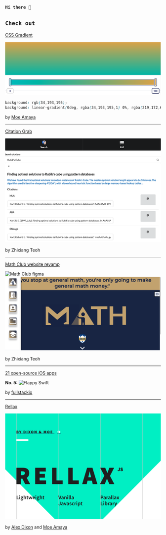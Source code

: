 ### <code>Hi there 👋</code>

<!-- **zhixiangteoh/zhixiangteoh** is a ✨ _special_ ✨ repository because its `README.md` (this file) appears on your GitHub profile. -->

## <code>Check out</code>
<a href="https://cssgradient.io/">CSS Gradient</a>

![CSS Gradient logo](https://github.com/zhixiangteoh/zhixiangteoh/blob/master/css-gradient.png)

```css
background: rgb(34,193,195);
background: linear-gradient(0deg, rgba(34,193,195,1) 0%, rgba(219,172,69,1) 100%);
```

by <a href="https://github.com/moeamaya">Moe Amaya</a>

<hr>

<a href="https://teohzhixiang.com/citation-grab/">Citation Grab</a>

![Citation Grab logo](https://github.com/zhixiangteoh/zhixiangteoh/blob/master/citation-grab-page.png)

by Zhixiang Teoh

<hr>

<a href="https://teohzhixiang.com/pitt-math-club/">Math Club website revamp</a>
    
![Math Club figma](https://github.com/zhixiangteoh/zhixiangteoh/blob/master/pittmath_figma.svg)
![Math Club new website](https://github.com/zhixiangteoh/zhixiangteoh/blob/master/pittmath_website.png)

by Zhixiang Teoh

<hr>

<a href="https://medium.mybridge.co/21-amazing-open-source-ios-apps-written-in-swift-5e835afee98e">21 open-source iOS apps</a>

<b>No. 5: </b>
![Flappy Swift](https://camo.githubusercontent.com/867dfad61329bd77258f00d586b16476c7bc405a/687474703a2f2f692e696d6775722e636f6d2f314e4c6f546f552e676966)

by <a href="https://github.com/fullstackio">fullstackio</a>

<hr>

<a href="https://github.com/dixonandmoe/rellax">Rellax</a>

![Rellax](https://github.com/zhixiangteoh/zhixiangteoh/blob/master/rellax.png)

by <a href="https://dribbble.com/amdixon/shots">Alex Dixon</a> and <a href="https://github.com/moeamaya">Moe Amaya</a>